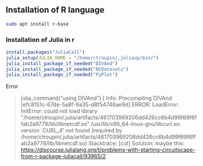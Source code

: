 
## Installation of R language

```bash
sudo apt install r-base
```

### Installation of Julia in r

```R
install.packages("JuliaCall")
julia_setup(JULIA_HOME = "/home/ctroupin/.juliaup/bin/")
julia_install_package_if_needed("DIVAnd")
julia_install_package_if_needed("NCDatasets") 
julia_install_package_if_needed("PyPlot")
```


Error
> julia_command("using DIVAnd")
[ Info: Precompiling DIVAnd [efc8151c-67de-5a8f-9a35-d8f54746ae9d]
ERROR: LoadError: InitError: could not load library
"/home/ctroupin/.julia/artifacts/461703969206dd426cc6b4d99f69f6ffab2a9779/lib/libnetcdf.so"
/usr/lib/x86_64-linux-gnu/libcurl.so: version `CURL_4' not found
(required by
/home/ctroupin/.julia/artifacts/461703969206dd426cc6b4d99f69f6ffab2a9779/lib/libnetcdf.so)
Stacktrace:
[cut]
Solution: maybe this:
https://discourse.julialang.org/t/problems-with-starting-circuitscape-from-r-package-juliacall/93965/2